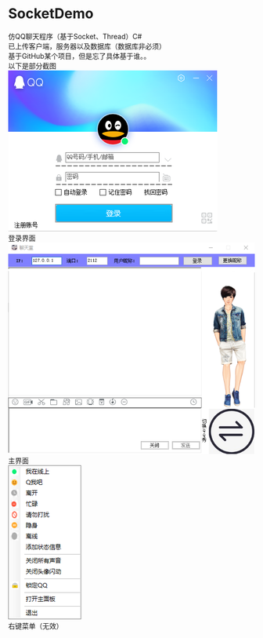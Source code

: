 # SocketDemo  
仿QQ聊天程序（基于Socket、Thread）C#   
已上传客户端，服务器以及数据库（数据库非必须）    
基于GitHub某个项目，但是忘了具体基于谁。。    
以下是部分截图  
![1](https://raw.githubusercontent.com/xcxmiku/SocketDemo/master/1.png)  
登录界面   
![2](https://raw.githubusercontent.com/xcxmiku/SocketDemo/master/2.png)  
主界面   
![3](https://raw.githubusercontent.com/xcxmiku/SocketDemo/master/3.png)  
右键菜单（无效）  
 

